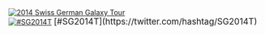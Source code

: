 <div class='center'><a href='/events/sg2014/'><img src="/images/logos/SG2014Logo400.png" alt="2014 Swiss German Galaxy Tour"  /></a><br />
<a href='https://twitter.com/hashtag/SG2014T'><img src="/images/logos/TwitterBirdTiny.png" alt="#SG2014T" /></a> <span style="font-size: larger;"> [#SG2014T](https://twitter.com/hashtag/SG2014T) </span>
</div>
<br /><br />
